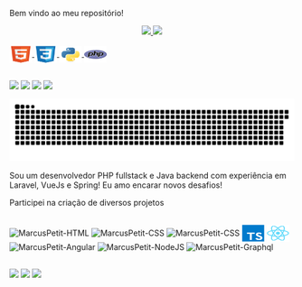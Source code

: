 Bem vindo ao meu repositório!
<div align="center">
  <a href="https://github.com/Manelrx">
  <img height="180em" src="https://github-readme-stats.vercel.app/api?username=Manelrx&show_icons=true&theme=dark&include_all_commits=true&count_private=true"/>
  <img height="180em" src="https://github-readme-stats.vercel.app/api/top-langs/?username=Manelrx&layout=compact&langs_count=7&theme=dark"/>
</div>
  
<div style="display: inline_block" ><br>
  <img align="center" alt="HTML" height="30" width="40" src="https://raw.githubusercontent.com/devicons/devicon/master/icons/html5/html5-original.svg">
  <img align="center" alt="CSS" height="30" width="40" src="https://raw.githubusercontent.com/devicons/devicon/master/icons/css3/css3-original.svg">
  <img align="center" alt="Python" height="30" width="40" src="https://raw.githubusercontent.com/devicons/devicon/master/icons/python/python-original.svg">
  <img align="center" alt="PHP" height="30" width="40" src="https://raw.githubusercontent.com/devicons/devicon/master/icons/php/php-original.svg" >
  <div style="display: inline_block"><br> 
<div> 
  
  <a href="https://instagram.com/Manelrx" target="_blank"><img src="https://img.shields.io/badge/-Instagram-%23E4405F?style=for-the-badge&logo=instagram&logoColor=white" target="_blank"></a>
 	<a href="https://www.twitch.tv/Manelrx" target="_blank"><img src="https://img.shields.io/badge/Twitch-9146FF?style=for-the-badge&logo=twitch&logoColor=white" target="_blank"></a>
  <a href = "mailto:emanuelmaraujo18@gmail.com"><img src="https://img.shields.io/badge/-Gmail-%23333?style=for-the-badge&logo=gmail&logoColor=white" target="_blank"></a>
  <a href="https://www.linkedin.com/in/emanuel-ara%C3%BAjo-759483218/" target="_blank"><img src="https://img.shields.io/badge/-LinkedIn-%230077B5?style=for-the-badge&logo=linkedin&logoColor=white" target="_blank"></a> 
 
  ![Snake animation](https://github.com/Manelrx/Manelrx/blob/output/github-contribution-grid-snake.svg)
 
</div>


Sou um desenvolvedor PHP fullstack e Java backend com experiência em Laravel, VueJs e Spring! Eu amo encarar novos desafios!

Participei na criação de diversos projetos

 <div style="display: inline_block"><br>
  <img align="center" alt="MarcusPetit-HTML" height="30" width="40" padding="10px" src="https://img.icons8.com/?size=100&id=UGYn5TapNioV&format=png&color=000000">
  <img align="center" alt="MarcusPetit-CSS" height="30" width="40" padding="10px" src="https://img.icons8.com/?size=100&id=qfQaIYKX23qY&format=png&color=000000">
    <img align="center" alt="MarcusPetit-CSS" height="30" width="40" padding="10px" src="https://img.icons8.com/?size=100&id=5OD485koNIrb&format=png&color=000000">
  <img align="center" alt="MarcusPetit-Ts" height="30" width="40" padding="10px" src="https://raw.githubusercontent.com/devicons/devicon/master/icons/typescript/typescript-plain.svg">
  <img align="center" alt="MarcusPetit-React" height="30" width="40" padding="10px" src="https://raw.githubusercontent.com/devicons/devicon/master/icons/react/react-original.svg">
  <img align="center" alt="MarcusPetit-Angular" height="30" width="40" padding="10px" src="https://img.icons8.com/color/240/null/angularjs.png">
  <img align="center" alt="MarcusPetit-NodeJS" height="30" width="40" padding="10px" src="https://img.icons8.com/color/480/null/nodejs.png">
   <img align="center" alt="MarcusPetit-Graphql" height="30" width="40" padding="10px" src="https://img.icons8.com/color/480/null/graphql.png">
 
 
  
</div>

   ##
 
<div> 
  
  <a href="https://www.instagram.com/petitdev_/" target="_blank"><img src="https://img.shields.io/badge/-Instagram-%23E4405F?style=for-the-badge&logo=instagram&logoColor=white" target="_blank"></a> 
  <a href = "mailto:marcuspetit42@hotmail.com"><img src="https://img.shields.io/badge/-Gmail-%23333?style=for-the-badge&logo=gmail&logoColor=white" target="_blank"></a>
  <a href="https://www.linkedin.com/in/rafaella-ballerini-45875016a" target="_blank"><img src="https://img.shields.io/badge/-LinkedIn-%230077B5?style=for-the-badge&logo=linkedin&logoColor=white" target="_blank"></a> 
 
 
</div>
